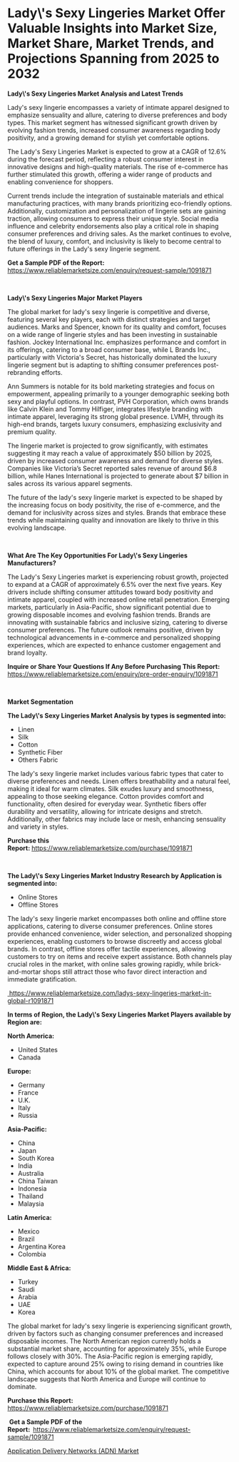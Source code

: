 <p><h1>Lady\'s Sexy Lingeries Market Offer Valuable Insights into Market Size, Market Share, Market Trends, and Projections Spanning from 2025 to 2032</h1></p><p><strong>Lady\'s Sexy Lingeries Market Analysis and Latest Trends</strong></p>
<p><p>Lady's sexy lingerie encompasses a variety of intimate apparel designed to emphasize sensuality and allure, catering to diverse preferences and body types. This market segment has witnessed significant growth driven by evolving fashion trends, increased consumer awareness regarding body positivity, and a growing demand for stylish yet comfortable options. </p><p>The Lady's Sexy Lingeries Market is expected to grow at a CAGR of 12.6% during the forecast period, reflecting a robust consumer interest in innovative designs and high-quality materials. The rise of e-commerce has further stimulated this growth, offering a wider range of products and enabling convenience for shoppers. </p><p>Current trends include the integration of sustainable materials and ethical manufacturing practices, with many brands prioritizing eco-friendly options. Additionally, customization and personalization of lingerie sets are gaining traction, allowing consumers to express their unique style. Social media influence and celebrity endorsements also play a critical role in shaping consumer preferences and driving sales. As the market continues to evolve, the blend of luxury, comfort, and inclusivity is likely to become central to future offerings in the Lady's sexy lingerie segment.</p></p>
<p><strong>Get a Sample PDF of the Report:&nbsp;</strong> <a href="https://www.reliablemarketsize.com/enquiry/request-sample/1091871?utm_campaign=1845&utm_medium=2&utm_source=Github&utm_content=ia&utm_term=10012025&utm_id=ladys-sexy-lingeries">https://www.reliablemarketsize.com/enquiry/request-sample/1091871</a></p>
<p>&nbsp;</p>
<p><strong>Lady\'s Sexy Lingeries Major Market Players</strong></p>
<p><p>The global market for lady's sexy lingerie is competitive and diverse, featuring several key players, each with distinct strategies and target audiences. Marks and Spencer, known for its quality and comfort, focuses on a wide range of lingerie styles and has been investing in sustainable fashion. Jockey International Inc. emphasizes performance and comfort in its offerings, catering to a broad consumer base, while L Brands Inc., particularly with Victoria's Secret, has historically dominated the luxury lingerie segment but is adapting to shifting consumer preferences post-rebranding efforts.</p><p>Ann Summers is notable for its bold marketing strategies and focus on empowerment, appealing primarily to a younger demographic seeking both sexy and playful options. In contrast, PVH Corporation, which owns brands like Calvin Klein and Tommy Hilfiger, integrates lifestyle branding with intimate apparel, leveraging its strong global presence. LVMH, through its high-end brands, targets luxury consumers, emphasizing exclusivity and premium quality.</p><p>The lingerie market is projected to grow significantly, with estimates suggesting it may reach a value of approximately $50 billion by 2025, driven by increased consumer awareness and demand for diverse styles. Companies like Victoria’s Secret reported sales revenue of around $6.8 billion, while Hanes International is projected to generate about $7 billion in sales across its various apparel segments. </p><p>The future of the lady's sexy lingerie market is expected to be shaped by the increasing focus on body positivity, the rise of e-commerce, and the demand for inclusivity across sizes and styles. Brands that embrace these trends while maintaining quality and innovation are likely to thrive in this evolving landscape.</p></p>
<p>&nbsp;</p>
<p><strong>What Are The Key Opportunities For Lady\'s Sexy Lingeries Manufacturers?</strong></p>
<p><p>The Lady's Sexy Lingeries market is experiencing robust growth, projected to expand at a CAGR of approximately 6.5% over the next five years. Key drivers include shifting consumer attitudes toward body positivity and intimate apparel, coupled with increased online retail penetration. Emerging markets, particularly in Asia-Pacific, show significant potential due to growing disposable incomes and evolving fashion trends. Brands are innovating with sustainable fabrics and inclusive sizing, catering to diverse consumer preferences. The future outlook remains positive, driven by technological advancements in e-commerce and personalized shopping experiences, which are expected to enhance customer engagement and brand loyalty.</p></p>
<p><strong>Inquire or Share Your Questions If Any Before Purchasing This Report:</strong> <a href="https://www.reliablemarketsize.com/enquiry/pre-order-enquiry/1091871?utm_campaign=1845&utm_medium=2&utm_source=Github&utm_content=ia&utm_term=10012025&utm_id=ladys-sexy-lingeries">https://www.reliablemarketsize.com/enquiry/pre-order-enquiry/1091871</a></p>
<p>&nbsp;</p>
<p><strong>Market Segmentation</strong></p>
<p><strong>The Lady\'s Sexy Lingeries Market Analysis by types is segmented into:</strong></p>
<p><ul><li>Linen</li><li>Silk</li><li>Cotton</li><li>Synthetic Fiber</li><li>Others Fabric</li></ul></p>
<p><p>The lady's sexy lingerie market includes various fabric types that cater to diverse preferences and needs. Linen offers breathability and a natural feel, making it ideal for warm climates. Silk exudes luxury and smoothness, appealing to those seeking elegance. Cotton provides comfort and functionality, often desired for everyday wear. Synthetic fibers offer durability and versatility, allowing for intricate designs and stretch. Additionally, other fabrics may include lace or mesh, enhancing sensuality and variety in styles.</p></p>
<p><strong>Purchase this Report:&nbsp;</strong><a href="https://www.reliablemarketsize.com/purchase/1091871?utm_campaign=1845&utm_medium=2&utm_source=Github&utm_content=ia&utm_term=10012025&utm_id=ladys-sexy-lingeries">https://www.reliablemarketsize.com/purchase/1091871</a></p>
<p>&nbsp;</p>
<p><strong>The Lady\'s Sexy Lingeries Market Industry Research by Application is segmented into:</strong></p>
<p><ul><li>Online Stores</li><li>Offline Stores</li></ul></p>
<p><p>The lady's sexy lingerie market encompasses both online and offline store applications, catering to diverse consumer preferences. Online stores provide enhanced convenience, wider selection, and personalized shopping experiences, enabling customers to browse discreetly and access global brands. In contrast, offline stores offer tactile experiences, allowing customers to try on items and receive expert assistance. Both channels play crucial roles in the market, with online sales growing rapidly, while brick-and-mortar shops still attract those who favor direct interaction and immediate gratification.</p></p>
<p><a href="https://www.reliablemarketsize.com/ladys-sexy-lingeries-market-in-global-r1091871?utm_campaign=1845&utm_medium=2&utm_source=Github&utm_content=ia&utm_term=10012025&utm_id=ladys-sexy-lingeries">&nbsp;https://www.reliablemarketsize.com/ladys-sexy-lingeries-market-in-global-r1091871</a></p>
<p><strong>In terms of Region, the Lady\'s Sexy Lingeries Market Players available by Region are:</strong></p>
<p>
    <p> <strong> North America: </strong>
        <ul>
            <li>United States</li>
            <li>Canada</li>
        </ul>
        </p> 
    <p> <strong> Europe: </strong>
        <ul>
            <li>Germany</li>
            <li>France</li>
            <li>U.K.</li>
            <li>Italy</li>
            <li>Russia</li>
        </ul>
        </p> 
    <p> <strong> Asia-Pacific: </strong>
        <ul>
            <li>China</li>
            <li>Japan</li>
            <li>South Korea</li>
            <li>India</li>
            <li>Australia</li>
            <li>China Taiwan</li>
            <li>Indonesia</li>
            <li>Thailand</li>
            <li>Malaysia</li>
        </ul>
        </p> 
    <p> <strong> Latin America: </strong>
        <ul>
            <li>Mexico</li>
            <li>Brazil</li>
            <li>Argentina Korea</li>
            <li>Colombia</li>
        </ul>
        </p> 
    <p> <strong> Middle East & Africa: </strong>
        <ul>
            <li>Turkey</li>
            <li>Saudi</li>
            <li>Arabia</li>
            <li>UAE</li>
            <li>Korea</li>
        </ul>
    </p>
    </p>
<p><p>The global market for lady's sexy lingerie is experiencing significant growth, driven by factors such as changing consumer preferences and increased disposable incomes. The North American region currently holds a substantial market share, accounting for approximately 35%, while Europe follows closely with 30%. The Asia-Pacific region is emerging rapidly, expected to capture around 25% owing to rising demand in countries like China, which accounts for about 10% of the global market. The competitive landscape suggests that North America and Europe will continue to dominate.</p></p>
<p><strong>Purchase this Report: </strong><a href="https://www.reliablemarketsize.com/purchase/1091871?utm_campaign=1845&utm_medium=2&utm_source=Github&utm_content=ia&utm_term=10012025&utm_id=ladys-sexy-lingeries">https://www.reliablemarketsize.com/purchase/1091871</a></p>
<p>&nbsp;<strong>Get a Sample PDF of the Report:&nbsp;&nbsp;</strong><a href="https://www.reliablemarketsize.com/enquiry/request-sample/1091871?utm_campaign=1845&utm_medium=2&utm_source=Github&utm_content=ia&utm_term=10012025&utm_id=ladys-sexy-lingeries">https://www.reliablemarketsize.com/enquiry/request-sample/1091871</a></p>
<p><strong></strong></p>
<p><p><a href="https://github.com/RickHolmes3/Market-Research-Report-List-7/blob/main/application-delivery-networks-adn-market.md?utm_campaign=1845&utm_medium=2&utm_source=Github&utm_content=ia&utm_term=10012025&utm_id=ladys-sexy-lingeries">Application Delivery Networks (ADN) Market</a></p></p>